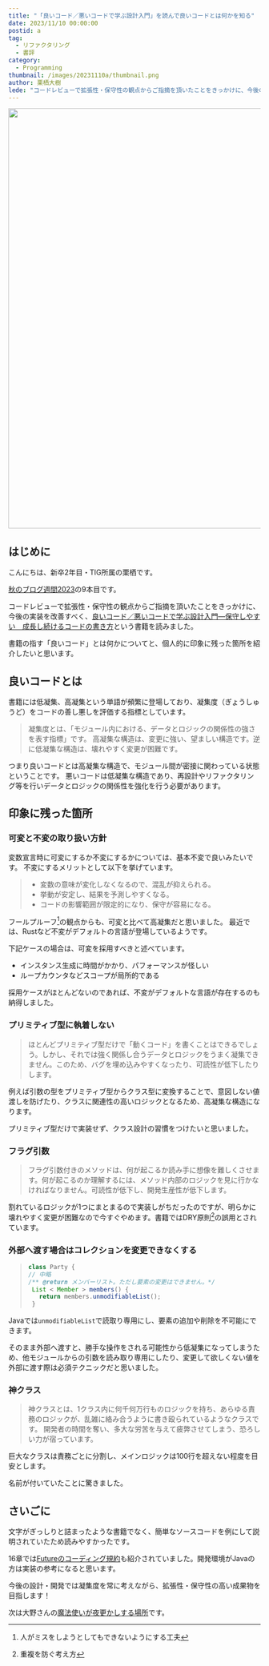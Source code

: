 ```yaml
---
title: "「良いコード／悪いコードで学ぶ設計入門」を読んで良いコードとは何かを知る"
date: 2023/11/10 00:00:00
postid: a
tag:
  - リファクタリング
  - 書評
category:
  - Programming
thumbnail: /images/20231110a/thumbnail.png
author: 栗栖大樹
lede: "コードレビューで拡張性・保守性の観点からご指摘を頂いたことをきっかけに、今後の実装を改善すべく、良いコード／悪いコードで学ぶ設計入門―保守しやすい　成長し続けるコードの書き方という書籍を読みました。"
---
```

<img src="/images/20231110a/image.png" alt="" width="600" height="840" loading="lazy">

## はじめに

こんにちは、新卒2年目・TIG所属の栗栖です。

[秋のブログ週間2023](/articles/20231030a/)の9本目です。

コードレビューで拡張性・保守性の観点からご指摘を頂いたことをきっかけに、今後の実装を改善すべく、[良いコード／悪いコードで学ぶ設計入門―保守しやすい　成長し続けるコードの書き方](https://www.amazon.co.jp/dp/B09Y1MWK9N/)という書籍を読みました。

書籍の指す「良いコード」とは何かについてと、個人的に印象に残った箇所を紹介したいと思います。

## 良いコードとは

書籍には低凝集、高凝集という単語が頻繁に登場しており、凝集度（ぎょうしゅうど）をコードの善し悪しを評価する指標としています。

>凝集度とは、「モジュール内における、データとロジックの関係性の強さを表す指標」です。
>高凝集な構造は、変更に強い、望ましい構造です。逆に低凝集な構造は、壊れやすく変更が困難です。

つまり良いコードとは高凝集な構造で、モジュール間が密接に関わっている状態ということです。
悪いコードは低凝集な構造であり、再設計やリファクタリング等を行いデータとロジックの関係性を強化を行う必要があります。

## 印象に残った箇所

### 可変と不変の取り扱い方針

変数宣言時に可変にするか不変にするかについては、基本不変で良いみたいです。
不変にするメリットとして以下を挙げています。

>- 変数の意味が変化しなくなるので、混乱が抑えられる。
>- 挙動が安定し、結果を予測しやすくなる。
>- コードの影響範囲が限定的になり、保守が容易になる。

フールプルーフ[^1]の観点からも、可変と比べて高凝集だと思いました。
最近では、Rustなど不変がデフォルトの言語が登場しているようです。

下記ケースの場合は、可変を採用すべきと述べています。

- インスタンス生成に時間がかかり、パフォーマンスが怪しい
- ループカウンタなどスコープが局所的である

採用ケースがほとんどないのであれば、不変がデフォルトな言語が存在するのも納得しました。

### プリミティブ型に執着しない

>ほとんどプリミティブ型だけで「動くコード」を書くことはできるでしょう。しかし、それでは強く関係し合うデータとロジックをうまく凝集できません。このため、バグを埋め込みやすくなったり、可読性が低下したりします。

例えば引数の型をプリミティブ型からクラス型に変換することで、意図しない値渡しを防げたり、クラスに関連性の高いロジックとなるため、高凝集な構造になります。

プリミティブ型だけで実装せず、クラス設計の習慣をつけたいと思いました。

### フラグ引数

>フラグ引数付きのメソッドは、何が起こるか読み手に想像を難しくさせます。何が起こるのか理解するには、メソッド内部のロジックを見に行かなければなりません。可読性が低下し、開発生産性が低下します。

割れているロジックが1つにまとまるので実装しがちだったのですが、明らかに壊れやすく変更が困難なので今すぐやめます。書籍ではDRY原則[^2]の誤用とされています。

### 外部へ渡す場合はコレクションを変更できなくする

>```java
>class Party { 
>// 中略 
>/** @return メンバーリスト。ただし要素の変更はできません。*/ 
>  List < Member > members() { 
>    return members.unmodifiableList(); 
>  }
>```

Javaでは`unmodifiableList`で読取り専用にし、要素の追加や削除を不可能にできます。

そのまま外部へ渡すと、勝手な操作をされる可能性から低凝集になってしまうため、他モジュールからの引数を読み取り専用にしたり、変更して欲しくない値を外部に渡す際は必須テクニックだと思いました。

### 神クラス

>神クラスとは、1クラス内に何千何万行ものロジックを持ち、あらゆる責務のロジックが、乱雑に絡み合うように書き殴られているようなクラスです。
開発者の時間を奪い、多大な労苦を与えて疲弊させてしまう、恐ろしい力が宿っています。

巨大なクラスは責務ごとに分割し、メインロジックは100行を超えない程度を目安とします。

名前が付いていたことに驚きました。

## さいごに

文字がぎっしりと詰まったような書籍でなく、簡単なソースコードを例にして説明されていたため読みやすかったです。

16章では[Futureのコーディング規約](https://future-architect.github.io/coding-standards/documents/forJava/)も紹介されていました。開発環境がJavaの方は実装の参考になると思います。

今後の設計・開発では凝集度を常に考えながら、拡張性・保守性の高い成果物を目指します！

[^1]: 人がミスをしようとしてもできないようにする工夫
[^2]: 重複を防ぐ考え方

次は大野さんの[魔法使いが夜更かしする場所](/articles/20231113a/)です。
